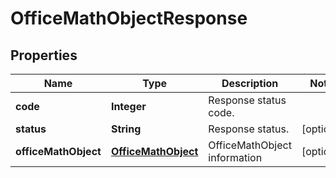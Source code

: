 
# OfficeMathObjectResponse

## Properties
Name | Type | Description | Notes
------------ | ------------- | ------------- | -------------
**code** | **Integer** | Response status code. | 
**status** | **String** | Response status. |  [optional]
**officeMathObject** | [**OfficeMathObject**](OfficeMathObject.md) | OfficeMathObject information |  [optional]



